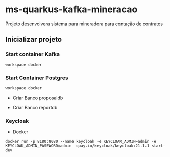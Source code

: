 # ms-quarkus-kafka-mineracao
Projeto desenvolvera sistema para mineradora para contação de contratos

## Inicializar projeto

### Start container Kafka
`workspace docker`

### Start Container Postgres
`workspace docker`

* Criar Banco proposaldb

* Criar Banco reportdb

### Keycloak

* Docker

```
docker run -p 8180:8080 --name keycloak -e KEYCLOAK_ADMIN=admin -e KEYCLOAK_ADMIN_PASSWORD=admin  quay.io/keycloak/keycloak:21.1.1 start-dev
```

